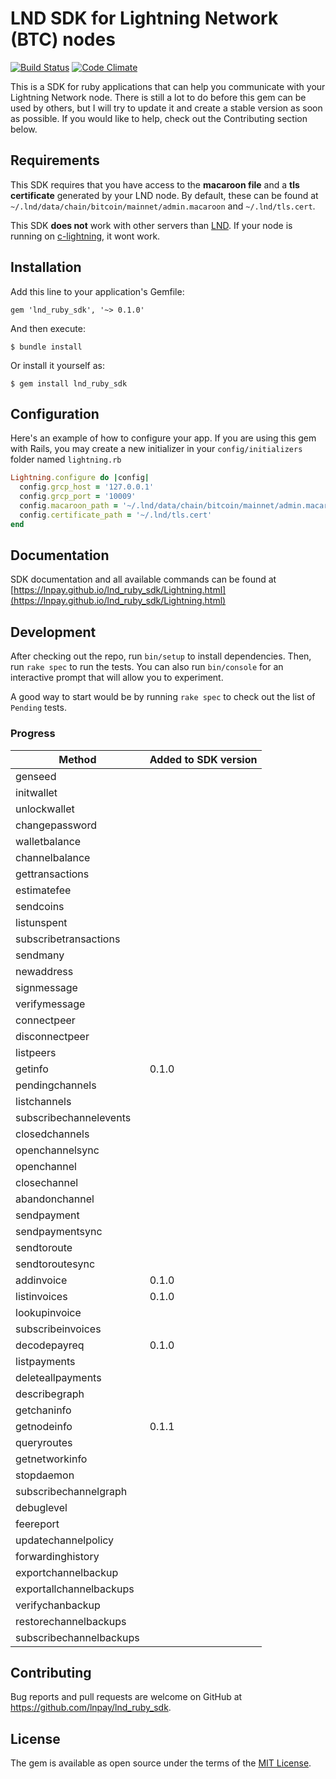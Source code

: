 # LND SDK for Lightning Network (BTC) nodes

[![Build Status](https://travis-ci.org/lnpay/lnd_ruby_sdk.svg?branch=master)](https://travis-ci.org/lnpay/lnd_ruby_sdk) [![Code Climate](https://codeclimate.com/github/lnpay/lnd_ruby_sdk.svg)](https://codeclimate.com/github/lnpay/lnd_ruby_sdk)

This is a SDK for ruby applications that can help you communicate with your Lightning Network node. There is still a lot to do before this gem can be used by others, but I will try to update it and create a stable version as soon as possible. If you would like to help, check out the Contributing section below.

## Requirements

This SDK requires that you have access to the **macaroon file** and a **tls certificate** generated by your LND node. By default, these can be found at `~/.lnd/data/chain/bitcoin/mainnet/admin.macaroon`
and `~/.lnd/tls.cert`.

This SDK **does not** work with other servers than [LND](https://github.com/lightningnetwork/lnd). If your node is running on [c-lightning](https://github.com/ElementsProject/lightning), it wont work.

## Installation

Add this line to your application's Gemfile:

```
gem 'lnd_ruby_sdk', '~> 0.1.0'
```

And then execute:

```
$ bundle install
```

Or install it yourself as:

```
$ gem install lnd_ruby_sdk
```

## Configuration
Here's an example of how to configure your app. If you are using this gem with Rails, you may create a new initializer in your `config/initializers` folder named `lightning.rb`

```ruby
Lightning.configure do |config|
  config.grcp_host = '127.0.0.1'
  config.grcp_port = '10009'
  config.macaroon_path = '~/.lnd/data/chain/bitcoin/mainnet/admin.macaroon'
  config.certificate_path = '~/.lnd/tls.cert'
end
```

## Documentation
SDK documentation and all available commands can be found at [https://lnpay.github.io/lnd_ruby_sdk/Lightning.html](https://lnpay.github.io/lnd_ruby_sdk/Lightning.html)

## Development

After checking out the repo, run `bin/setup` to install dependencies. Then, run `rake spec` to run the tests. You can also run `bin/console` for an interactive prompt that will allow you to experiment.

A good way to start would be by running `rake spec` to check out the list of `Pending` tests.

### Progress

**Method**|**Added to SDK version**
-----|-----
genseed|
initwallet|
unlockwallet|
changepassword|
walletbalance|
channelbalance|
gettransactions|
estimatefee|
sendcoins|
listunspent|
subscribetransactions|
sendmany|
newaddress|
signmessage|
verifymessage|
connectpeer|
disconnectpeer|
listpeers|
getinfo|0.1.0
pendingchannels|
listchannels|
subscribechannelevents|
closedchannels|
openchannelsync|
openchannel|
closechannel|
abandonchannel|
sendpayment|
sendpaymentsync|
sendtoroute|
sendtoroutesync|
addinvoice|0.1.0
listinvoices|0.1.0
lookupinvoice|
subscribeinvoices|
decodepayreq|0.1.0
listpayments|
deleteallpayments|
describegraph|
getchaninfo|
getnodeinfo|0.1.1
queryroutes|
getnetworkinfo|
stopdaemon|
subscribechannelgraph|
debuglevel|
feereport|
updatechannelpolicy|
forwardinghistory|
exportchannelbackup|
exportallchannelbackups|
verifychanbackup|
restorechannelbackups|
subscribechannelbackups|


## Contributing

Bug reports and pull requests are welcome on GitHub at https://github.com/lnpay/lnd_ruby_sdk.

## License

The gem is available as open source under the terms of the [MIT License](https://opensource.org/licenses/MIT).
